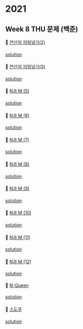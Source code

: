 # 2021
## Week 8 THU 문제 (백준)

👀 [연산자 끼워넣기(2)](https://www.acmicpc.net/problem/15658)

#### 

[solution]()

####

👀 [연산자 끼워넣기(3)](https://www.acmicpc.net/problem/15659)

#### 

[solution]()

####

👀 [N과 M (5)](https://www.acmicpc.net/problem/15654)

#### 

[solution]()

####

👀 [N과 M (6)](https://www.acmicpc.net/problem/15655)
#### 

[solution]()

#### 

👀 [N과 M (7)](https://www.acmicpc.net/problem/15656)
#### 

[solution]()

#### 

👀 [N과 M (8)](https://www.acmicpc.net/problem/15657)
#### 

[solution]()

#### 

👀 [N과 M (9)](https://www.acmicpc.net/problem/15663)
#### 

[solution]()

#### 

👀 [N과 M (10)](https://www.acmicpc.net/problem/15664)
#### 

[solution]()

#### 

👀 [N과 M (11)](https://www.acmicpc.net/problem/15665)
#### 

[solution]()

#### 

👀 [N과 M (12)](https://www.acmicpc.net/problem/15666)
#### 

[solution]()

#### 

👀 [N-Queen](https://www.acmicpc.net/problem/9663)
#### 

[solution]()

#### 

👀 [스도쿠](https://www.acmicpc.net/problem/2580)
#### 

[solution]()

#### 